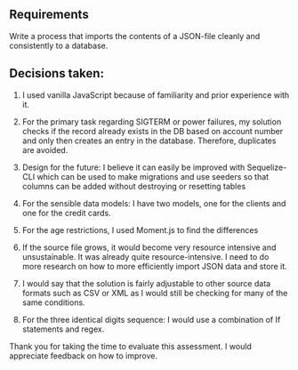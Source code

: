## Requirements

Write a process that imports the contents of a JSON-file cleanly and consistently to a
database. 

## Decisions taken: 

1. I used vanilla JavaScript because of  familiarity and prior experience with it. 

2. For the primary task regarding SIGTERM or power failures, my solution checks if the record already exists in the DB based on account number and only then creates an entry in the database. Therefore, duplicates are avoided.

3. Design for the future: I believe it can easily be improved with Sequelize-CLI which can be used to make migrations and use seeders so that columns can be added without destroying or resetting tables

4. For the sensible data models: I have two models, one for the clients and one for the credit cards. 

5. For the age restrictions, I used Moment.js to find the differences

6. If the source file grows, it would become very resource intensive and unsustainable. It was already quite resource-intensive. I need to do more research on how to more efficiently import JSON data and store it. 

7. I would say that the solution is fairly adjustable to other source data formats such as CSV or XML as I would still be checking for many of the same conditions.

8. For the three identical digits sequence: I would use a combination of If statements and regex.


Thank you for taking the time to evaluate this assessment. I would appreciate feedback on how to improve. 
